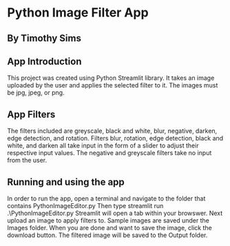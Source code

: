 # Python Image Filter App
## By Timothy Sims

## App Introduction
This project was created using Python Streamlit library.
It takes an image uploaded by the user and applies the selected filter to it.
The images must be jpg, jpeg, or png.

## App Filters
The filters included are greyscale, black and white, blur, negative, darken, edge detection, and rotation.
Filters blur, rotation, edge detection, black and white, and darken all take input in the form of a slider to adjust their respective input values.
The negative and greyscale filters take no input from the user.

## Running and using the app
In order to run the app, open a terminal and navigate to the folder that contains PythonImageEditor.py
Then type streamlit run .\PythonImageEditor.py
Streamlit will open a tab within your browswer. Next upload an image to apply filters to. Sample images are saved under the Images folder.
When you are done and want to save the image, click the download button. The filtered image will be saved to the Output folder.